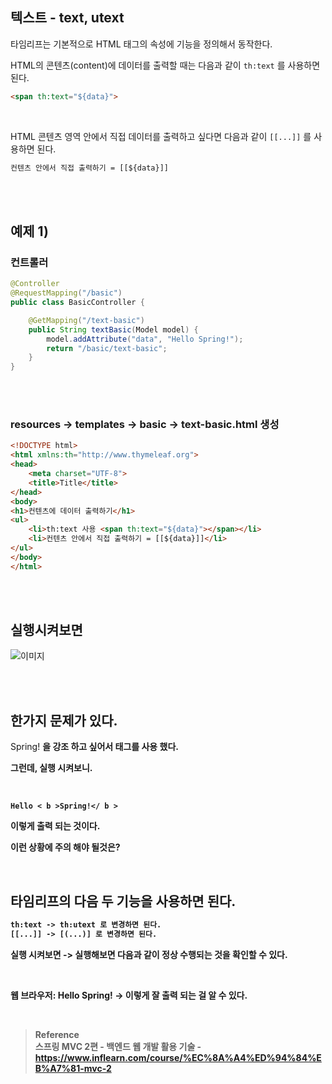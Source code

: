 ## 텍스트 - text, utext



타임리프는 기본적으로 HTML 태그의 속성에 기능을 정의해서 동작한다. 

HTML의 콘텐츠(content)에 데이터를 출력할 때는 다음과 같이 `th:text` 를 사용하면 된다.

```html
<span th:text="${data}">
```

<br/>

HTML 콘텐츠 영역 안에서 직접 데이터를 출력하고 싶다면 다음과 같이 `[[...]]` 를 사용하면 된다.

```html
컨텐츠 안에서 직접 출력하기 = [[${data}]]
```

<br/><br/>

## 예제 1)

### 컨트롤러

```java
@Controller
@RequestMapping("/basic")
public class BasicController {

    @GetMapping("/text-basic")
    public String textBasic(Model model) {
        model.addAttribute("data", "Hello Spring!");
        return "/basic/text-basic";
    }
}
```

<br/><br/>

### resources → templates → basic → text-basic.html 생성

```html
<!DOCTYPE html>
<html xmlns:th="http://www.thymeleaf.org">
<head>
    <meta charset="UTF-8">
    <title>Title</title>
</head>
<body>
<h1>컨텐츠에 데이터 출력하기</h1>
<ul>
    <li>th:text 사용 <span th:text="${data}"></span></li>
    <li>컨텐츠 안에서 직접 출력하기 = [[${data}]]</li>
</ul>
</body>
</html>
```

<br/><br/>

## 실행시켜보면 

![이미지](/programming/img/겨.PNG)

<br/><br/>

## 한가지 문제가 있다.

Spring! **을 강조 하고 싶어서 <b> 태그를 사용 했다.** 

그런데, 실행 시켜보니.

<br/>

```
Hello < b >Spring!</ b >
```


이렇게 출력 되는 것이다.

이런 상황에 주의 해야 될것은?

<br/>

## 타임리프의 다음 두 기능을 사용하면 된다.

```html
th:text -> th:utext 로 변경하면 된다.
[[...]] -> [(...)] 로 변경하면 된다.
```

실행 시켜보면 -> 실행해보면 다음과 같이 정상 수행되는 것을 확인할 수 있다.

<br/>

웹 브라우저: Hello **Spring! → 이렇게 잘 출력 되는 걸 알 수 있다.**


<br/>

>**Reference** <br/>스프링 MVC 2편 - 백엔드 웹 개발 활용 기술 - https://www.inflearn.com/course/%EC%8A%A4%ED%94%84%EB%A7%81-mvc-2